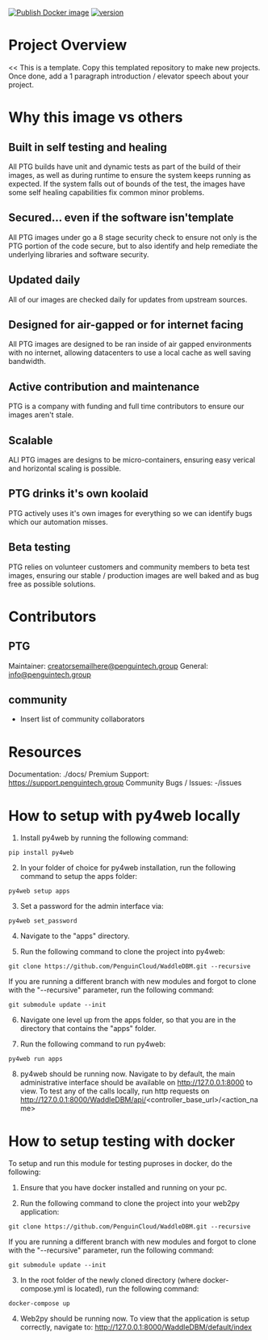[![Publish Docker image](https://github.com/PenguinCloud/project-template/actions/workflows/docker-image.yml/badge.svg)](https://github.com/PenguinCloud/core/actions/workflows/docker-image.yml) [![version](https://img.shields.io/badge/version-5.1.1-blue.svg)](https://semver.org) 

# Project Overview
<< This is a template. Copy this templated repository to make new projects. Once done, add a 1 paragraph introduction / elevator speech about your project.
>>
# Why this image vs others
## Built in self testing and healing
All PTG builds have unit and dynamic tests as part of the build of their images, as well as during runtime to ensure the system keeps running as expected. If the system falls out of bounds of the test, the images have some self healing capabilities fix common minor problems.

## Secured... even if the software isn'template
All PTG images under go a 8 stage security check to ensure not only is the PTG portion of the code secure, but to also identify and help remediate the underlying libraries and software security. 

## Updated daily
All of our images are checked daily for updates from upstream sources.

## Designed for air-gapped or for internet facing
All PTG images are designed to be ran inside of air gapped environments with no internet, allowing datacenters to use a local cache as well saving bandwidth.

## Active contribution and maintenance
PTG is a company with funding and full time contributors to ensure our images aren't stale.

## Scalable
ALl PTG images are designs to be micro-containers, ensuring easy verical and horizontal scaling is possible.

## PTG drinks it's own koolaid
PTG actively uses it's own images for everything so we can identify bugs which our automation misses.

## Beta testing
PTG relies on volunteer customers and community members to beta test images, ensuring our stable / production images are well baked and as bug free as possible solutions.

# Contributors
## PTG
Maintainer: creatorsemailhere@penguintech.group
General: info@penguintech.group

## community

* Insert list of community collaborators


# Resources
Documentation: ./docs/
Premium Support: https://support.penguintech.group 
Community Bugs / Issues: -/issues

# How to setup with py4web locally

1. Install py4web by running the following command:

```
pip install py4web
```

2. In your folder of choice for py4web installation, run the following command to setup the apps folder:

```
py4web setup apps
```

3. Set a password for the admin interface via:

```
py4web set_password
```

4. Navigate to the "apps" directory.

5. Run the following command to clone the project into py4web:

```
git clone https://github.com/PenguinCloud/WaddleDBM.git --recursive
```

If you are running a different branch with new modules and forgot to clone with the "--recursive" parameter, run the following command:

```
git submodule update --init
```

6. Navigate one level up from the apps folder, so that you are in the directory that contains the "apps" folder.

7. Run the following command to run py4web:

```
py4web run apps
```

8. py4web should be running now. Navigate to by default, the main administrative interface should be available on http://127.0.0.1:8000 to view. To test any of the calls locally, run http requests on http://127.0.0.1:8000/WaddleDBM/api/<controller_base_url>/<action_name>

# How to setup testing with docker

To setup and run this module for testing puproses in docker, do the following:

1. Ensure that you have docker installed and running on your pc.

2. Run the following command to clone the project into your web2py application:

```
git clone https://github.com/PenguinCloud/WaddleDBM.git --recursive
```

If you are running a different branch with new modules and forgot to clone with the "--recursive" parameter, run the following command:

```
git submodule update --init
```

3. In the root folder of the newly cloned directory (where docker-compose.yml is located), run the following command:

```
docker-compose up
```

4. Web2py should be running now. To view that the application is setup correctly, navigate to: http://127.0.0.1:8000/WaddleDBM/default/index
